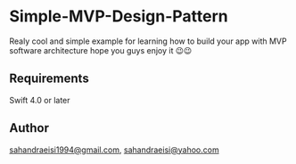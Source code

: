 # Simple-MVP-Design-Pattern

Realy cool and simple example for learning how to build your app with MVP software architecture
hope you guys enjoy it 😉😉

## Requirements
Swift 4.0 or later

## Author

sahandraeisi1994@gmail.com, sahandraeisi@yahoo.com
